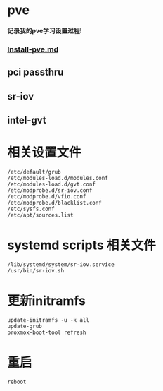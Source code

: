 # pve

**记录我的pve学习设置过程!**

### [**Install-pve.md**](https://cloud.zod.wiki/ob/pve/src/branch/main/Install-pve.md)

## pci passthru
## sr-iov
## intel-gvt


# 相关设置文件

```
/etc/default/grub
/etc/modules-load.d/modules.conf
/etc/modules-load.d/gvt.conf
/etc/modprobe.d/sr-iov.conf
/etc/modprobe.d/vfio.conf
/etc/modprobe.d/blacklist.conf
/etc/sysfs.conf
/etc/apt/sources.list

```
# systemd scripts 相关文件
    /lib/systemd/system/sr-iov.service
    /usr/bin/sr-iov.sh
# 更新initramfs
    update-initramfs -u -k all
    update-grub
    proxmox-boot-tool refresh
# 重启
    reboot
